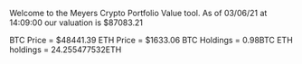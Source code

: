 Welcome to the Meyers Crypto Portfolio Value tool. 
As of 03/06/21 at 14:09:00 our valuation is $87083.21 

BTC Price = $48441.39
 ETH Price = $1633.06
BTC Holdings = 0.98BTC
 ETH holdings = 24.255477532ETH 
